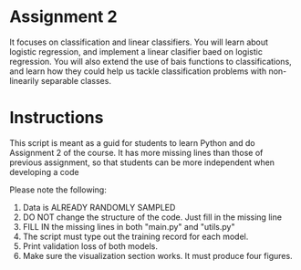 # Assignment 2
It focuses on classification and linear classifiers. You will learn about logistic regression, and implement a linear clasifier baed on logistic regression. You will also extend the use of bais functions to classifications, and learn how they could help us tackle classification problems with non-linearily separable classes.

# Instructions
This script is meant as a guid for students to learn Python and do Assignment 2 of the course. It has more missing lines than those of previous assignment, so that students can be more independent when developing a code

Please note the following:
1) Data is ALREADY RANDOMLY SAMPLED
2) DO NOT change the structure of the code. Just fill in the 
missing line
3) FILL IN the missing lines in both "main.py" and "utils.py"
4) The script must type out the training record for each model.
5) Print validation loss of both models. 
6) Make sure the visualization section works. It must produce 
four figures. 
